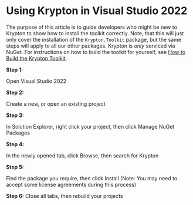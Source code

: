 # Using Krypton in Visual Studio 2022

The purpose of this article is to guide developers who might be new to Krypton to show how to install the toolkit correctly. Note, that this will just only cover the installation of the `Krypton.Toolkit` package, but the same steps will apply to all our other packages. Krypton is *only* serviced via NuGet. For instructions on how to build the toolkit for yourself, see [How to Build the Krypton Toolkit](How%20to%20Build%20the%20Krypton%20Toolkit.md).

**Step 1:**

Open Visual Studio 2022

**Step 2:**

Create a new, or open an existing project

**Step 3:** 

In Solution Explorer, right click your project, then click Manage NuGet Packages

**Step 4:**

In the newly opened tab, click Browse, then search for Krypton

**Step 5:**

Find the package you require, then click Install (Note: You may need to accept some license agreements during this process)

**Step 6:** Close all tabs, then rebuild your projects